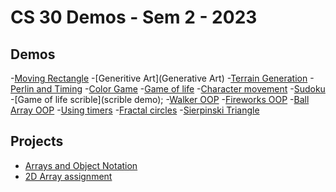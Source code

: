 # CS 30 Demos - Sem 2 - 2023

## Demos
-[Moving Rectangle]()
-[Generitive Art](Generative Art)
-[Terrain Generation](07-terrain)
-[Perlin and Timing](08-perlin)
-[Color Game](10-color-game)
-[Game of life](11-color-game)
-[Character movement](12character-movement)
-[Sudoku](13-sudoku)
-[Game of life scrible](scrible demo);
-[Walker OOP](16-walker)
-[Fireworks OOP](17-fireworks)
-[Ball Array OOP](19-ball-array)
-[Using timers](21-timers)
-[Fractal circles](23-fractalcricles)
-[Sierpinski Triangle](25-sierpinski)

## Projects
- [Arrays and Object Notation](array-assignment)
- [2D Array assignment](2D-array-assignement)
